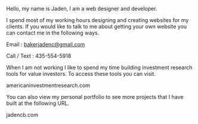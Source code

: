 Hello, my name is Jaden, I am a web designer and developer. 

I spend most of my working hours designing and creating websites
for my clients. If you would like to talk to me about 
getting your own website you can contact me in the following ways.

Email : bakerjadenc@gmail.com

Call / Text : 435-554-5918


When I am not working I like to spend my time building
investment research tools for value investors. To access
these tools you can visit. 

americaninvestmentresearch.com


You can also view my personal portfolio to see more
projects that I have built at the following URL.

jadencb.com


